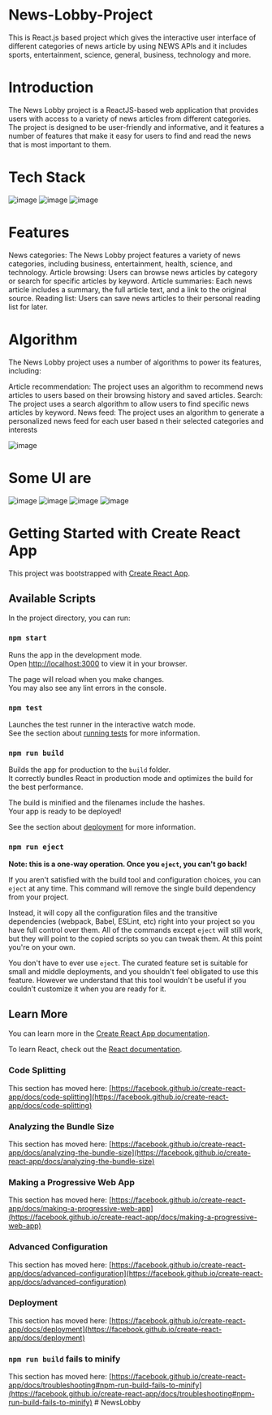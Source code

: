 # News-Lobby-Project
This is React.js based project which gives the interactive user interface of different categories of news article by using NEWS APIs and it includes sports, entertainment, science, general, business, technology and more. 
 
# Introduction
The News Lobby project is a ReactJS-based web application that provides users with access to a variety of news articles from different categories. The project is designed to be user-friendly and informative, and it features a number of features that make it easy for users to find and read the news that is most important to them. 

# Tech Stack
![image](https://github.com/Prabhat1225/NewsLobby/assets/107301804/aaf116b9-a4d0-4658-81d2-dbd0aab8dd37)
![image](https://github.com/Prabhat1225/NewsLobby/assets/107301804/63542667-d9a8-43ba-9999-8e8f5233c153)
![image](https://github.com/Prabhat1225/NewsLobby/assets/107301804/464ff3d5-f2a9-452f-a761-a5dc385478f9)


# Features
News categories: The News Lobby project features a variety of news categories, including business, entertainment, health, science, and technology.
Article browsing: Users can browse news articles by category or search for specific articles by keyword.
Article summaries: Each news article includes a summary, the full article text, and a link to the original source.
Reading list: Users can save news articles to their personal reading list for later.

# Algorithm
The News Lobby project uses a number of algorithms to power its features, including:

Article recommendation: The project uses an algorithm to recommend news articles to users based on their browsing history and saved articles.
Search: The project uses a search algorithm to allow users to find specific news articles by keyword.
News feed: The project uses an algorithm to generate a personalized news feed for each user based n their selected categories and interests

![image](https://github.com/Prabhat1225/NewsLobby/assets/107301804/e12328eb-2822-4b86-bb33-ccbaae853bbb)

# Some UI are 

![image](https://github.com/Prabhat1225/NewsLobby/assets/107301804/80abd470-d115-4b34-bb0e-15d183569b12)
![image](https://github.com/Prabhat1225/NewsLobby/assets/107301804/589a8566-d0c6-4bf1-afb8-0fe631aa3dd8)
![image](https://github.com/Prabhat1225/NewsLobby/assets/107301804/5de0dc7a-ed4d-4ec5-998e-f09ac40e8bf2)
![image](https://github.com/Prabhat1225/NewsLobby/assets/107301804/6f7cc6c3-e65c-4488-89a7-ad57728bde98)




# Getting Started with Create React App

This project was bootstrapped with [Create React App](https://github.com/facebook/create-react-app).

## Available Scripts

In the project directory, you can run:

### `npm start`

Runs the app in the development mode.\
Open [http://localhost:3000](http://localhost:3000) to view it in your browser.

The page will reload when you make changes.\
You may also see any lint errors in the console.

### `npm test`

Launches the test runner in the interactive watch mode.\
See the section about [running tests](https://facebook.github.io/create-react-app/docs/running-tests) for more information.

### `npm run build`

Builds the app for production to the `build` folder.\
It correctly bundles React in production mode and optimizes the build for the best performance.

The build is minified and the filenames include the hashes.\
Your app is ready to be deployed!

See the section about [deployment](https://facebook.github.io/create-react-app/docs/deployment) for more information.

### `npm run eject`

**Note: this is a one-way operation. Once you `eject`, you can't go back!**

If you aren't satisfied with the build tool and configuration choices, you can `eject` at any time. This command will remove the single build dependency from your project.

Instead, it will copy all the configuration files and the transitive dependencies (webpack, Babel, ESLint, etc) right into your project so you have full control over them. All of the commands except `eject` will still work, but they will point to the copied scripts so you can tweak them. At this point you're on your own.

You don't have to ever use `eject`. The curated feature set is suitable for small and middle deployments, and you shouldn't feel obligated to use this feature. However we understand that this tool wouldn't be useful if you couldn't customize it when you are ready for it.

## Learn More

You can learn more in the [Create React App documentation](https://facebook.github.io/create-react-app/docs/getting-started).

To learn React, check out the [React documentation](https://reactjs.org/).

### Code Splitting

This section has moved here: [https://facebook.github.io/create-react-app/docs/code-splitting](https://facebook.github.io/create-react-app/docs/code-splitting)

### Analyzing the Bundle Size

This section has moved here: [https://facebook.github.io/create-react-app/docs/analyzing-the-bundle-size](https://facebook.github.io/create-react-app/docs/analyzing-the-bundle-size)

### Making a Progressive Web App

This section has moved here: [https://facebook.github.io/create-react-app/docs/making-a-progressive-web-app](https://facebook.github.io/create-react-app/docs/making-a-progressive-web-app)

### Advanced Configuration

This section has moved here: [https://facebook.github.io/create-react-app/docs/advanced-configuration](https://facebook.github.io/create-react-app/docs/advanced-configuration)

### Deployment

This section has moved here: [https://facebook.github.io/create-react-app/docs/deployment](https://facebook.github.io/create-react-app/docs/deployment)

### `npm run build` fails to minify

This section has moved here: [https://facebook.github.io/create-react-app/docs/troubleshooting#npm-run-build-fails-to-minify](https://facebook.github.io/create-react-app/docs/troubleshooting#npm-run-build-fails-to-minify)
#   N e w s L o b b y 
 
 
